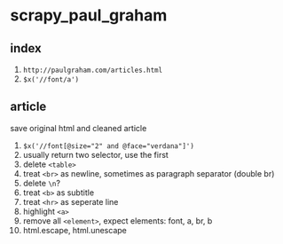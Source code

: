 # scrapy_paul_graham

## index
1. `http://paulgraham.com/articles.html`
2. `$x('//font/a')`

## article
save original html and cleaned article
1. `$x('//font[@size="2" and @face="verdana"]')`
2. usually return two selector, use the first
2. delete `<table>`
3. treat `<br>` as newline, sometimes as paragraph separator (double br)
4. delete `\n`?
5. treat `<b>` as subtitle
6. treat `<hr>` as seperate line
7. highlight `<a>`
8. remove all `<element>`, expect elements: font, a, br, b
9. html.escape, html.unescape
